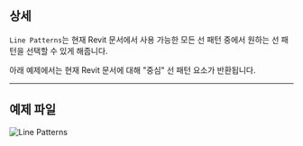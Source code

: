 ## 상세
`Line Patterns`는 현재 Revit 문서에서 사용 가능한 모든 선 패턴 중에서 원하는 선 패턴을 선택할 수 있게 해줍니다.

아래 예제에서는 현재 Revit 문서에 대해 "중심" 선 패턴 요소가 반환됩니다.
___
## 예제 파일

![Line Patterns](./DSRevitNodesUI.LinePatterns_img.jpg)
